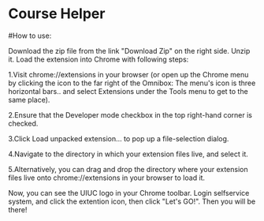Course Helper
=====================
#How to use:

Download the zip file from the link "Download Zip" on the right side. Unzip it. Load the extension into Chrome with following steps:

1.Visit chrome://extensions in your browser (or open up the Chrome menu by clicking the icon to the far right of the Omnibox:  The menu's icon is three horizontal bars.. and select Extensions under the Tools menu to get to the same place).

2.Ensure that the Developer mode checkbox in the top right-hand corner is checked.

3.Click Load unpacked extension… to pop up a file-selection dialog.

4.Navigate to the directory in which your extension files live, and select it.

5.Alternatively, you can drag and drop the directory where your extension files live onto chrome://extensions in your browser to load it.

Now, you can see the UIUC logo in your Chrome toolbar. Login selfservice system, and click the extention icon, then click "Let's GO!". Then you will be there!
